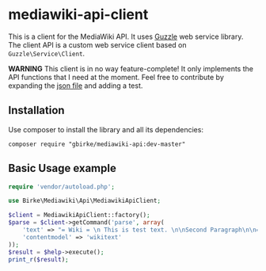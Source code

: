 # mediawiki-api-client

This is a client for the MediaWiki API. It uses [Guzzle][1] web service library. The client API is a custom web service client based on `Guzzle\Service\Client`.

**WARNING** This client is in no way feature-complete! It only implements the API functions that I need at the moment. Feel free to contribute by expanding the [json file](src/Birke/Mediawiki/Api/client.json) and adding a test.

## Installation

Use composer to install the library and all its dependencies:

    composer require "gbirke/mediawiki-api:dev-master" 

## Basic Usage example

```php
require 'vendor/autoload.php';

use Birke\Mediawiki\Api\MediawikiApiClient;

$client = MediawikiApiClient::factory();
$parse = $client->getCommand('parse', array(
    'text' => "= Wiki = \n This is test text. \n\nSecond Paragraph\n\n== Foo ==\nLorem Ipsum",
    'contentmodel' => 'wikitext'
));
$result = $help->execute();
print_r($result);
```

[1]: http://guzzlephp.org/
